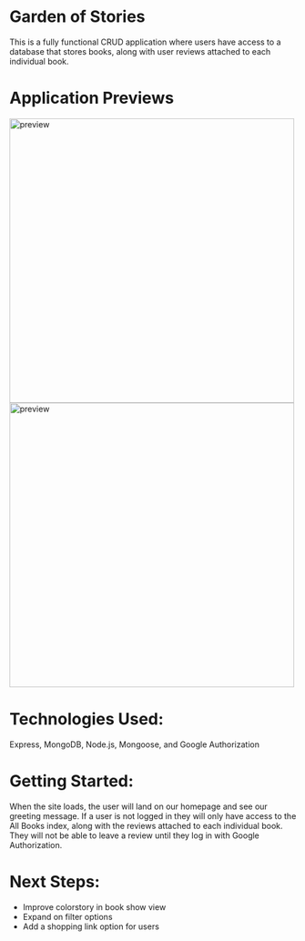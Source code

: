 # Garden of Stories
This is a fully functional CRUD application where users have access to a database that stores books, along with user reviews attached to each individual book.

# Application Previews
<img src="https://i.imgur.com/JEf4WIj.jpg" width= "500px" alt="preview">
<img src="https://i.imgur.com/FLPPmKr.png" width= "500px" alt="preview">

# Technologies Used:
Express, MongoDB, Node.js, Mongoose, and Google Authorization

# Getting Started:
When the site loads, the user will land on our homepage and see our greeting message.
If a user is not logged in they will only have access to the All Books index, along with the reviews attached to each individual book. They will not be able to leave a review until they log in with Google Authorization.

# Next Steps:
- Improve colorstory in book show view
- Expand on filter options 
- Add a shopping link option for users
